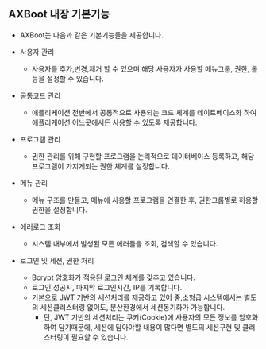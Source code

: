 ## AXBoot 내장 기본기능

- AXBoot는 다음과 같은 기본기능들을 제공합니다.

- 사용자 관리
    - 사용자를 추가,변경,제거 할 수 있으며 해당 사용자가 사용할 메뉴그룹, 권한, 롤등을 설정할 수 있습니다.
    
- 공통코드 관리
    - 애플리케이션 전반에서 공통적으로 사용되는 코드 체계를 데이트베이스화 하여 애플리케이션 어느곳에서든 사용할 수 있도록 제공합니다.
    
- 프로그램 관리
    - 권한 관리를 위해 구현할 프로그램을 논리적으로 데이터베이스 등록하고, 해당 프로그램이 가지게되는 권한 체계를 설정합니다.
    
- 메뉴 관리
    - 메뉴 구조를 만들고, 메뉴에 사용할 프로그램을 연결한 후, 권한그룹별로 허용할 권한을 설정합니다.
    
- 에러로그 조회
    - 시스템 내부에서 발생된 모든 에러들을 조회, 검색할 수 있습니다.
    
- 로그인 및 세션, 권한 처리
    - Bcrypt 암호화가 적용된 로그인 체계를 갖추고 있습니다.
    - 로그인 성공시, 마지막 로그인시간, IP를 기록합니다.
    - 기본으로 JWT 기반의 세션처리를 제공하고 있어 중,소형급 시스템에서는 별도의 세션클러스터링 없이도, 분산환경에서 세션동기화가 가능합니다.
        - 단, JWT 기반의 세션처리는 쿠키(Cookie)에 사용자의 모든 정보를 암호화하여 담기때문에, 세션에 담아야할 내용이 많다면 별도의 세션구현 및 클러스터링이 필요할 수 있습니다.